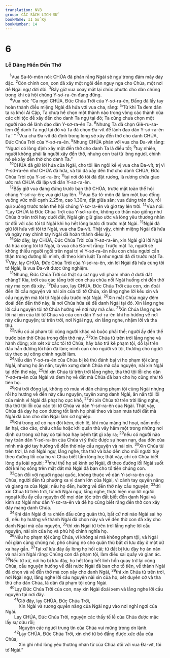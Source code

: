 ```yaml
---
translation: NVB
group: CÁC SÁCH LỊCH-SỬ
bookName: II Sử Ký 
bookNumber: 14
---
```


<div class="title"><h1>6</h1><h3>Lễ Dâng Hiến Đền Thờ </h3></div>
<span class="verse 2su_6_1"> <sup>1</sup>Vua Sa-lô-môn nói: CHÚA đã phán rằng Ngài sẽ ngự trong đám mây dày đặc. </span>
<span class="verse 2su_6_2"><sup>2</sup>Còn chính con, con đã xây một ngôi đền nguy nga cho Chúa, một nơi để Ngài ngự đời đời. </span>
<span class="verse 2su_6_3"><sup>3</sup>Bấy giờ vua xoay mặt lại chúc phước cho dân chúng trong khi cả hội chúng Y-sơ-ra-ên đang đứng. <br/></span>
<span class="verse 2su_6_4"> <sup>4</sup>Vua nói: “Ca ngợi CHÚA, Đức Chúa Trời của Y-sơ-ra-ên, Đấng đã lấy tay hoàn thành điều miệng Ngài đã hứa với vua cha, rằng: </span>
<span class="verse 2su_6_5"><sup>5</sup>‘Từ khi Ta đem dân ta ra khỏi Ai Cập, Ta chưa hề chọn một thành nào trong vòng các thành của các chi tộc để xây đền cho danh Ta ngự tại đó; Ta cũng chưa chọn một người nào để lãnh đạo dân Y-sơ-ra-ên Ta. </span>
<span class="verse 2su_6_6"><sup>6</sup>Nhưng Ta đã chọn Giê-ru-sa-lem để danh Ta ngự tại đó và Ta đã chọn Đa-vít để lãnh đạo dân Y-sơ-ra-ên Ta.’ ” </span>
<span class="verse 2su_6_7"><sup>7</sup>Vua cha Đa-vít đã định trong lòng sẽ xây đền thờ cho danh CHÚA, Đức Chúa Trời của Y-sơ-ra-ên. </span>
<span class="verse 2su_6_8"><sup>8</sup>Nhưng CHÚA phán với vua cha Đa-vít rằng: “Ngươi có lòng định xây một đền thờ cho danh Ta là điều tốt; </span>
<span class="verse 2su_6_9"><sup>9</sup>tuy nhiên, ngươi không phải là người xây đền thờ, nhưng con trai từ lòng ngươi, chính nó sẽ xây đền thờ cho danh Ta.” <br/></span>
<span class="verse 2su_6_10"> <sup>10</sup>CHÚA đã giữ lời hứa của Ngài, cho tôi lên ngôi kế vị vua cha Đa-vít, trị vì Y-sơ-ra-ên như CHÚA đã hứa, và tôi đã xây đền thờ cho danh CHÚA, Đức Chúa Trời của Y-sơ-ra-ên; </span>
<span class="verse 2su_6_11"><sup>11</sup>tại nơi đó tôi đã đặt rương, là rương chứa giao ước mà CHÚA đã lập với dân Y-sơ-ra-ên. <br/></span>
<span class="verse 2su_6_12"> <sup>12</sup>Bấy giờ vua đang đứng trước bàn thờ CHÚA, trước mặt toàn thể hội chúng Y-sơ-ra-ên; vua giơ tay lên. </span>
<span class="verse 2su_6_13"><sup>13</sup>Vua Sa-lô-môn đã làm một bục đồng vuông vức mỗi cạnh 2.25m, cao 1.30m, đặt giữa sân; vua đứng trên đó, rồi quì xuống trước toàn thể hội chúng Y-sơ-ra-ên và giơ tay lên trời. </span>
<span class="verse 2su_6_14"><sup>14</sup>Vua nói: “Lạy CHÚA là Đức Chúa Trời của Y-sơ-ra-ên, không có thần nào giống như Chúa ở trên trời hay dưới đất, Ngài gìn giữ giao ước và lòng yêu thương nhân từ đối với các tôi tớ Ngài khi họ hết lòng bước đi trước mặt Ngài. </span>
<span class="verse 2su_6_15"><sup>15</sup>Ngài đã giữ lời hứa với tôi tớ Ngài, vua cha Đa-vít. Thật vậy, chính miệng Ngài đã hứa và ngày nay chính tay Ngài đã hoàn thành điều ấy. <br/></span>
<span class="verse 2su_6_16"> <sup>16</sup>Giờ đây, lạy CHÚA, Đức Chúa Trời của Y-sơ-ra-ên, xin Ngài giữ lời Ngài đã hứa cùng tôi tớ Ngài, là vua cha Đa-vít rằng: Trước mặt Ta, ngươi sẽ không thiếu người ngồi trên ngai trị vì Y-sơ-ra-ên nếu con cháu ngươi cẩn thận trong đường lối mình, đi theo kinh luật Ta như ngươi đã đi trước mặt Ta. </span>
<span class="verse 2su_6_17"><sup>17</sup>Vậy, lạy CHÚA, Đức Chúa Trời của Y-sơ-ra-ên, xin lời Ngài đã hứa cùng tôi tớ Ngài, là vua Đa-vít được ứng nghiệm. <br/></span>
<span class="verse 2su_6_18"> <sup>18</sup>Nhưng, Đức Chúa Trời có thật sự cư ngụ với phàm nhân ở dưới đất chăng? Kìa, trời của các tầng trời còn chưa chứa nổi Ngài huống chi đền thờ này mà con đã xây. </span>
<span class="verse 2su_6_19"><sup>19</sup>Dẫu sao, lạy CHÚA, Đức Chúa Trời của con, xin đoái đến lời cầu nguyện và nài xin của tôi tớ Chúa, xin lắng nghe lời kêu xin và cầu nguyện mà tôi tớ Ngài cầu trước mặt Ngài. </span>
<span class="verse 2su_6_20"><sup>20</sup>Xin mắt Chúa ngày đêm đoái đến đền thờ này, là nơi Chúa hứa sẽ để danh Ngài tại đó. Xin lắng nghe lời cầu nguyện tôi tớ Chúa hướng về nơi này mà cầu. </span>
<span class="verse 2su_6_21"><sup>21</sup>Xin Chúa lắng nghe lời nài xin của tôi tớ Chúa và của con dân Y-sơ-ra-ên khi họ hướng về nơi này cầu nguyện; từ trên trời, nơi Ngài ngự, xin lắng nghe, nhậm lời và tha thứ. <br/></span>
<span class="verse 2su_6_22"> <sup>22</sup>Nếu có ai phạm tội cùng người khác và buộc phải thề; người ấy đến thề trước bàn thờ Chúa trong đền thờ này. </span>
<span class="verse 2su_6_23"><sup>23</sup>Xin Chúa từ trên trời lắng nghe và hành động; xin xét xử các tôi tớ Chúa; hãy báo trả kẻ phạm tội, đổ lại trên đầu hắn đường lối hắn đã làm; minh oan cho người vô tội, thưởng cho người tùy theo sự công chính người làm. <br/></span>
<span class="verse 2su_6_24"> <sup>24</sup>Nếu dân Y-sơ-ra-ên của Chúa bị kẻ thù đánh bại vì họ phạm tội cùng Ngài, nhưng họ ăn năn, tuyên xưng danh Chúa mà cầu nguyện, nài xin Ngài tại đền thờ này, </span>
<span class="verse 2su_6_25"><sup>25</sup>thì xin Chúa từ trên trời lắng nghe, tha thứ tội lỗi cho dân Y-sơ-ra-ên của Ngài và đem họ về đất mà Chúa đã ban cho họ cũng như tổ tiên họ. <br/></span>
<span class="verse 2su_6_26"> <sup>26</sup>Khi trời đóng lại, không có mưa vì dân chúng phạm tội cùng Ngài nhưng rồi họ hướng về đền này cầu nguyện, tuyên xưng danh Ngài, ăn năn tội lỗi của mình vì Ngài đã phạt họ cực khổ, </span>
<span class="verse 2su_6_27"><sup>27</sup>thì xin Chúa từ trên trời lắng nghe, tha thứ tội lỗi của các tôi tớ Chúa và dân Y-sơ-ra-ên của Ngài. Thật vậy, Chúa đã dạy họ con đường tốt lành họ phải theo và ban mưa tưới đất mà Ngài đã ban cho dân Ngài làm cơ nghiệp. <br/></span>
<span class="verse 2su_6_28"> <sup>28</sup>Khi trong xứ có nạn đói kém, dịch lệ, khi mùa màng hư hoại, nấm mốc ăn hại, cào cào, châu chấu hoặc khi quân thù vây hãm một trong những nơi định cư trong xứ hay có tai họa hay bệnh tật gì xảy ra; </span>
<span class="verse 2su_6_29"><sup>29</sup>nếu có người nào hay toàn dân Y-sơ-ra-ên của Chúa vì ý thức được sự hoạn nạn, đau đớn của mình mà giơ tay hướng về đền thờ này cầu nguyện và nài xin. </span>
<span class="verse 2su_6_30"><sup>30</sup>Xin Chúa từ trên trời, là nơi Ngài ngự, lắng nghe, tha thứ và báo đền cho mỗi người tùy theo đường lối của họ vì Chúa biết tấm lòng họ; thật vậy, chỉ có Chúa biết lòng dạ loài người; </span>
<span class="verse 2su_6_31"><sup>31</sup>như thế họ sẽ kính sợ Ngài, đi theo đường lối Ngài suốt đời khi họ sống trên mặt đất mà Ngài đã ban cho tổ tiên chúng con. <br/></span>
<span class="verse 2su_6_32"> <sup>32</sup>Còn đối với người ngoại quốc, không thuộc về dân Y-sơ-ra-ên của Chúa, người đến từ phương xa vì danh lớn của Ngài, vì cánh tay quyền năng và giang ra của Ngài; nếu họ đến, hướng về đền thờ này cầu nguyện; </span>
<span class="verse 2su_6_33"><sup>33</sup>thì xin Chúa từ trên trời, từ nơi Ngài ngự, lắng nghe, thực hiện mọi lời người ngoại kiều ấy cầu nguyện để mọi dân tộc trên đất biết đến danh Ngài và kính sợ Ngài như dân Y-sơ-ra-ên và để họ cũng biết rằng đền thờ con xây đây mang danh Chúa. <br/></span>
<span class="verse 2su_6_34"> <sup>34</sup>Khi dân Ngài đi ra chiến đấu cùng quân thù, bất cứ nơi nào Ngài sai họ đi, nếu họ hướng về thành Ngài đã chọn này và về đền thờ con đã xây cho danh Ngài mà cầu nguyện, </span>
<span class="verse 2su_6_35"><sup>35</sup>thì xin Ngài từ trên trời lắng nghe lời cầu nguyện, nài xin của họ và phù hộ chính nghĩa họ. <br/></span>
<span class="verse 2su_6_36"> <sup>36</sup>Nếu họ phạm tội cùng Chúa, vì không ai mà không phạm tội, và Ngài nổi giận cùng chúng nó, phó chúng nó cho quân thù bắt đi lưu đày ở một xứ xa hay gần. </span>
<span class="verse 2su_6_37"><sup>37</sup>Tại xứ lưu đày ấy lòng họ hối cãi; từ đất bị lưu đày họ ăn năn và nài xin Ngài rằng: Chúng con đã phạm tội, làm điều sai quấy và gian ác. </span>
<span class="verse 2su_6_38"><sup>38</sup>Nếu từ xứ, nơi họ bị lưu đày, họ hết lòng hết linh hồn quay trở lại cùng Chúa, cầu nguyện hướng về đất nước Ngài đã ban cho tổ tiên, về thành Ngài đã chọn và về đền thờ mà con xây cho danh Ngài, </span>
<span class="verse 2su_6_39"><sup>39</sup>thì xin Chúa từ trên trời, nơi Ngài ngự, lắng nghe lời cầu nguyện nài xin của họ, xét duyên cớ và tha thứ cho dân Chúa, là dân đã phạm tội cùng Ngài. <br/></span>
<span class="verse 2su_6_40"> <sup>40</sup>Lạy Đức Chúa Trời của con, nay xin Ngài đoái xem và lắng nghe lời cầu nguyện tại nơi đây. <br/></span>
<span class="verse 2su_6_41">  <sup>41</sup>Giờ đây, lạy CHÚA, Đức Chúa Trời, <br/>   Xin Ngài và rương quyền năng của Ngài ngự vào nơi nghỉ ngơi của Ngài. <br/>  Lạy CHÚA, Đức Chúa Trời, nguyện các thầy tế lễ của Chúa được mặc lấy sự cứu rỗi; <br/>   Nguyện các người trung tín của Chúa vui mừng trong ơn lành. <br/></span>
<span class="verse 2su_6_42">  <sup>42</sup>Lạy CHÚA, Đức Chúa Trời, xin chớ từ bỏ đấng được xức dầu của Chúa; <br/>   Xin ghi nhớ lòng yêu thương nhân từ của Chúa đối với vua Đa-vít, tôi tớ Ngài.” <br/></span>
